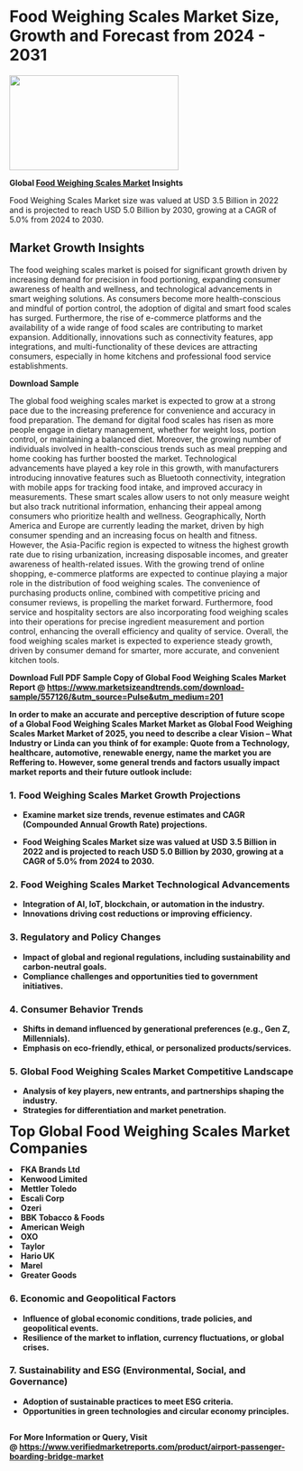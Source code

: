 <H1>Food Weighing Scales Market Size, Growth and Forecast from 2024 - 2031</H1><img class="aligncenter size-medium wp-image-584254" src="https://thirdeyenews.in/wp-content/uploads/2024/09/Global-Market-Research-300x168.jpeg" alt="" width="300" height="168" /><p><strong>Global&nbsp;<a href="https://www.marketsizeandtrends.com/download-sample/557126/&amp;utm_source=Pulse&amp;utm_medium=201">Food Weighing Scales Market</a> Insights</strong></p><p>Food Weighing Scales Market size was valued at USD 3.5 Billion in 2022 and is projected to reach USD 5.0 Billion by 2030, growing at a CAGR of 5.0% from 2024 to 2030.</p><p><h2>Market Growth Insights</h2> <p>The food weighing scales market is poised for significant growth driven by increasing demand for precision in food portioning, expanding consumer awareness of health and wellness, and technological advancements in smart weighing solutions. As consumers become more health-conscious and mindful of portion control, the adoption of digital and smart food scales has surged. Furthermore, the rise of e-commerce platforms and the availability of a wide range of food scales are contributing to market expansion. Additionally, innovations such as connectivity features, app integrations, and multi-functionality of these devices are attracting consumers, especially in home kitchens and professional food service establishments.</p> <p><strong>Download Sample</strong></p> <p>The global food weighing scales market is expected to grow at a strong pace due to the increasing preference for convenience and accuracy in food preparation. The demand for digital food scales has risen as more people engage in dietary management, whether for weight loss, portion control, or maintaining a balanced diet. Moreover, the growing number of individuals involved in health-conscious trends such as meal prepping and home cooking has further boosted the market. Technological advancements have played a key role in this growth, with manufacturers introducing innovative features such as Bluetooth connectivity, integration with mobile apps for tracking food intake, and improved accuracy in measurements. These smart scales allow users to not only measure weight but also track nutritional information, enhancing their appeal among consumers who prioritize health and wellness. Geographically, North America and Europe are currently leading the market, driven by high consumer spending and an increasing focus on health and fitness. However, the Asia-Pacific region is expected to witness the highest growth rate due to rising urbanization, increasing disposable incomes, and greater awareness of health-related issues. With the growing trend of online shopping, e-commerce platforms are expected to continue playing a major role in the distribution of food weighing scales. The convenience of purchasing products online, combined with competitive pricing and consumer reviews, is propelling the market forward. Furthermore, food service and hospitality sectors are also incorporating food weighing scales into their operations for precise ingredient measurement and portion control, enhancing the overall efficiency and quality of service. Overall, the food weighing scales market is expected to experience steady growth, driven by consumer demand for smarter, more accurate, and convenient kitchen tools.</p> <p><strong></p><p><span class=""><strong>Download Full PDF Sample Copy of Global Food Weighing Scales Market Report</strong> @ <a href="https://www.marketsizeandtrends.com/download-sample/557126/&amp;utm_source=Pulse&amp;utm_medium=201" target="_blank">https://www.marketsizeandtrends.com/download-sample/557126/&amp;utm_source=Pulse&amp;utm_medium=201</a></span></p><p>In order to make an accurate and perceptive description of future scope of a Global&nbsp;Food Weighing Scales Market Market as Global&nbsp;Food Weighing Scales Market Market of 2025, you need to describe a clear Vision &ndash; What Industry or Linda can you think of for example: Quote from a Technology, healthcare, automotive, renewable energy, name the market you are Reffering to. However, some general trends and factors usually impact market reports and their future outlook include:</p><h3>1.&nbsp;<strong>Food Weighing Scales Market Growth Projections</strong></h3><ul><li>Examine market size trends, revenue estimates and CAGR (Compounded Annual Growth Rate) projections.</li><li><p>Food Weighing Scales Market size was valued at USD 3.5 Billion in 2022 and is projected to reach USD 5.0 Billion by 2030, growing at a CAGR of 5.0% from 2024 to 2030.</p></li></ul><h3>2.&nbsp;<strong>Food Weighing Scales Market Technological Advancements</strong></h3><ul><li>Integration of AI, IoT, blockchain, or automation in the industry.</li><li>Innovations driving cost reductions or improving efficiency.</li></ul><h3>3.&nbsp;<strong>Regulatory and Policy Changes</strong></h3><ul><li>Impact of global and regional regulations, including sustainability and carbon-neutral goals.</li><li>Compliance challenges and opportunities tied to government initiatives.</li></ul><h3>4.&nbsp;<strong>Consumer Behavior Trends</strong></h3><ul><li>Shifts in demand influenced by generational preferences (e.g., Gen Z, Millennials).</li><li>Emphasis on eco-friendly, ethical, or personalized products/services.</li></ul><h3>5.&nbsp;<strong>Global Food Weighing Scales Market Competitive Landscape</strong></h3><ul><li>Analysis of key players, new entrants, and partnerships shaping the industry.</li><li>Strategies for differentiation and market penetration.</li></ul><p data-pm-slice="1 1 []"><span style="color: inherit; font-family: inherit; font-size: 25px;">Top Global Food Weighing Scales Market Companies</span></p><div class="" data-test-id=""><p><li>FKA Brands Ltd</li><li> Kenwood Limited</li><li> Mettler Toledo</li><li> Escali Corp</li><li> Ozeri</li><li> BBK Tobacco & Foods</li><li> American Weigh</li><li> OXO</li><li> Taylor</li><li> Hario UK</li><li> Marel</li><li> Greater Goods</li></p></div><h3>6.&nbsp;<strong>Economic and Geopolitical Factors</strong></h3><ul><li>Influence of global economic conditions, trade policies, and geopolitical events.</li><li>Resilience of the market to inflation, currency fluctuations, or global crises.</li></ul><h3>7.&nbsp;<strong>Sustainability and ESG (Environmental, Social, and Governance)</strong></h3><ul><li>Adoption of sustainable practices to meet ESG criteria.</li><li>Opportunities in green technologies and circular economy principles.</li></ul><h2><strong style="font-size: 14px;">For More Information or Query, Visit @&nbsp;</strong><a style="background-color: #ffffff; font-size: 14px;" href="https://www.marketsizeandtrends.com/report/food-weighing-scales-market/" target="_blank">https://www.verifiedmarketreports.com/product/airport-passenger-boarding-bridge-market</a></h2>
